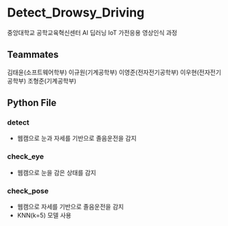 # Detect_Drowsy_Driving
중앙대학교 공학교육혁신센터 AI 딥러닝 IoT 가전응용 영상인식 과정

## Teammates
김태윤(소프트웨어학부)
이규원(기계공학부)
이영준(전자전기공학부)
이우현(전자전기공학부)
조형준(기계공학부)

## Python File
### detect
* 웹캠으로 눈과 자세를 기반으로 졸음운전을 감지

### check_eye
* 웹캠으로 눈을 감은 상태를 감지

### check_pose
* 웹캠으로 자세를 기반으로 졸음운전을 감지
* KNN(k=5) 모델 사용
